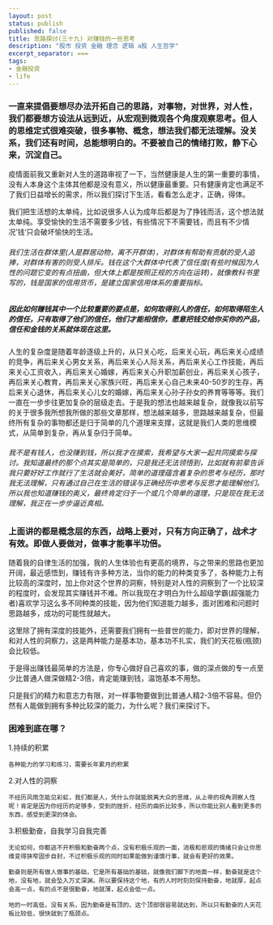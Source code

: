 ```yaml
---
layout: post
status: publish
published: false
title: 思路探讨(三十九) 对赚钱的一些思考
description: "股市 投资 金融 理念 逻辑 a股 人生哲学"
excerpt_separator: ===
tags:
- 金融投资
- life
---
```


### 一直来提倡要想尽办法开拓自己的思路，对事物，对世界，对人性，我们都要想方设法从远到近，从宏观到微观各个角度观察思考。但人的思维定式很难突破，很多事物、概念，想法我们都无法理解。没关系，我们还有时间，总能想明白的。不要被自己的情绪打败，静下心来，沉淀自己。

疫情面前我又重新对人生的道路审视了一下，当然健康是人生的第一重要的事情，没有人本身这个主体其他都是没有意义，所以健康最重要。只有健康肯定也满足不了我们日益增长的需求，所以我们探讨下生活，看看怎么走才，正确，得体。

我们把生活想的太单纯，比如说很多人认为成年后都是为了挣钱而活，这个想法就太单纯。享受愉快的生活不需要多少钱，有些情况下不需要钱，而且有不少情况’钱‘只会破坏愉快的生活。

###### 我们生活在群体里(人是群居动物，离不开群体)，对群体有帮助有贡献的受人追捧，对群体有害的则受人排斥。钱在这个大群体中代表了信任度(有些时候因为人性的问题它变的有点扭曲，但大体上都是按照正规的方向在运转)，就像教科书里写的，钱是国家的信用货币，是建立国家信用体系的重要指标。

##### 因此如何赚钱其中一个比较重要的要点是，如何取得别人的信任，如何取得陌生人的信任，只有取得了他们的信任，他们才能相信你，愿意把钱交给你买你的产品，信任和金钱的关系就体现在这里。

人生的复杂度是随着年龄逐级上升的，从只关心吃，后来关心玩，再后来关心成绩的竞争，再后来关心男女关系，再后来关心人际关系，再后来关心工作技能，再后来关心工资收入，再后来关心婚嫁，再后来关心升职加薪创业，再后来关心孩子，再后来关心教育，再后来关心家族兴旺，再后来关心自己未来40-50岁的生存，再后来关心退休，再后来关心儿女的婚嫁，再后来关心孙子孙女的养育等等等。我们一直在一步步往更加复杂的层级走去。于是我的想法也越来越复杂，就像我以前写的关于很多我所想我所做的那些文章那样，想法越来越多，思路越来越复杂，但最终所有复杂的事物都还是归于简单的几个道理来支撑，这就是我们人类的思维模式，从简单到复杂，再从复杂归于简单。

###### 我不是有钱人，也没赚到钱，所以我才在摸索，我希望与大家一起共同摸索与探讨。我知道最终的那个点其实是简单的，只是我还无法领悟到，比如就有前辈告诉我只要好好工作就行了生活就会美好，简单的道理蕴含着复杂的思考与经历，那时我无法理解，只有通过自己在生活的错误与正确经历中思考与反思才能理解他们。所以我也知道赚钱的奥义，最终肯定归于一个或几个简单的道理，只是现在我无法理解，我正在一步步逼近真相。

### 上面讲的都是概念层的东西，战略上要对，只有方向正确了，战术才有效。即做人要做对，做事才能事半功倍。

随着我的自律生活的加强，我的人生体验也有更高的境界，与之带来的思路也更加开阔，最近感悟到，赚钱有许多种方法，当你的能力的种类变多了，各种能力上有比较高的深度时，加上你对这个世界的洞察，特别是对人性的洞察到了一个比较深的程度时，会发现其实赚钱并不难。所以我现在才明白为什么超级学霸(超强能力者)喜欢学习这么多不同种类的技能，因为他们知道能力越多，面对困难和问题时思路越多，成功的可能性就越大。

这里除了拥有深度的技能外，还需要我们拥有一些普世的能力，即对世界的理解，和对人性的洞察力，这是两种能力是基本功，基本功不扎实，我们的天花板(瓶颈)会比较低。

于是得出赚钱最简单的方法是，你专心做好自己喜欢的事，做的深点做的专一点至少比普通人做深做精2-3倍，肯定能赚到钱，温饱基本不用愁。

只是我们的精力和意志力有限，对一样事物要做到比普通人精2-3倍不容易。但仍然有人能做到拥有多种比较深的能力，为什么呢？我们来探讨下。

### 困难到底在哪？

1.持续的积累

	各种能力的学习和练习，需要长年累月的积累

2.对人性的洞察

	不经历风雨怎能见彩虹，我们都是人，凭什么你就能脱离大众的思维，从上帝的视角洞察人性呢！肯定是因为你经历的足够多，受到的挫折，经历的曲折比较多，所以你能比别人看到更多的东西，感受到更深的体会。

3.积极勤奋，自我学习自我完善

	无论如何，你都逃不开积极和勤奋两个点，没有积极乐观的一面，消极和悲观的情绪只会让你思维变得狭窄固步自封，不过积极乐观的同时如果能做到谨慎行事，就会有更好的效果。

	勤奋则是所有做人做事的基础，它是所有基础的基础，就像我们脚下的地面一样，勤奋就是这个地，没有地，就会坠入万丈深渊。所以要保持这个地，有的人时时刻刻保持勤奋，地就厚，起点会高一点，有的点不是很勤奋，地就薄，起点会低一点。

	地的一时高低，没有关系，因为勤奋是有顶的，这个顶部很容易就达到，所以只有勤奋的人天花板比较低，很快就到了瓶颈点。

